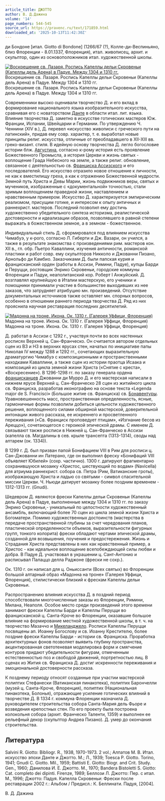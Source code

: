 ```yaml
---
article_title: ДЖОТТО
author: В. Д.Дажина
volume: '14'
page_numbers: 544-545
source_url: https://pravenc.ru/text/171859.html
downloaded_at: '2025-10-13T11:42:30Z'
---
```


ди Бондоне [итал. Giotto di Bondone] (1266/67 (?), Колле-ди-Веспиньяно, близ Флоренции - 8.01.1337, Флоренция), итал. живописец, архит. и скульптор, один из основоположников итал. художественной школы.

[![Воскрешение св. Лазаря. Роспись Капеллы дельи Скровеньи (Капеллы дель Арена) в Падуе. Между 1304 и 1310 гг.](https://pravenc.ru/data/147/478/1234/i200.jpg "Кликните для увеличения картинки")](https://pravenc.ru/data/147/478/1234/i400.jpg)Воскрешение св. Лазаря. Роспись Капеллы дельи Скровеньи (Капеллы дель Арена) в Падуе. Между 1304 и 1310 гг.  
Воскрешение св. Лазаря. Роспись Капеллы дельи Скровеньи (Капеллы дель Арена) в Падуе. Между 1304 и 1310 гг.

Современники высоко оценивали творчество Д. и его вклад в формирование национального языка изобразительного искусства, сравнивая его с новаторством [Данте](https://pravenc.ru/text/Данте.html) в области итал. лит. языка. Влияние творчества Д. заметно в искусстве готических мастеров Юж. Франции, Испании, Швейцарии и Германии. По утверждению Ч. Ченнини (XIV в.), Д. перевел «искусство живописи с греческого пути на латинский», придав ему совр. характер, т. е. выработал новые принципы религ. искусства, отличные от преобладавшего в XII-XIII вв. греко-визант. стиля. В идейную основу творчества Д. легло богословие истории блж. [Августина](https://pravenc.ru/text/АВГУСТИН.html), согласно к-рому история есть проявление Божественного Промысла, а история Церкви и жизнь святых - воплощение Града Небесного на земле, а также религ. обновление, связанное с деятельностью св. [Франциска Ассизского](<https://pravenc.ru/text/Франциска Ассизского.html>) и его последователей. Его искусство отразило новое отношение к личности, не как к вместилищу греха, а как к отражению Божественной мудрости. Земной путь Христа и Девы Марии, жизнь подвижников веры, святых и мучеников, изображенные с «документальной» точностью, стали зримым воплощением праведной жизни, наставлением и нравственным примером. Искусство Д. характеризуется эмпирическим реализмом, присущим готике, и интересом к опыту античных и раннехрист. мастеров. Последний позволил ему достичь художественно убедительного синтеза историзма, реалистической достоверности и идеализации образов, позволявшего в равной степени выражать в божественном земное, а в земном - божественное.

Индивидуальный стиль Д. сформировался под влиянием искусства Чимабуэ, у к-рого, согласно Л. Гиберти и Дж. Вазари, он учился, а также в результате знакомства с произведениями рим. мастеров кон. XII в., гл. обр. Пьетро Каваллини, изучения античности, романской пластики и работ совр. ему скульпторов Никколо и Джованни Пизано, Арнольфо ди Камбио. Заказчиками Д. были папская курия и францисканский орден (работы в Ассизи, Римини, Падуе), купцы Барди и Перуцци, ростовщик Энрико Скровеньи, городские коммуны Флоренции и Падуи, неаполитанский кор. Роберт I Анжуйский. Д. возглавлял крупнейшую в Италии мастерскую, его ученики и помощники принимали участие в большинстве выходивших из нее заказов, что затрудняет атрибуцию мн. произведений. Отсутствие документальных источников также оставляет мн. спорных вопросов, особенно в отношении раннего периода творчества Д. Ряд из них прояснила научная реставрация последних десятилетий.

[![Мадонна на троне. Икона. Ок. 1310 г. (Галерея Уффици, Флоренция)](https://pravenc.ru/data/245/478/1234/i200.jpg "Кликните для увеличения картинки")](https://pravenc.ru/data/245/478/1234/i400.jpg)Мадонна на троне. Икона. Ок. 1310 г. (Галерея Уффици, Флоренция)  
Мадонна на троне. Икона. Ок. 1310 г. (Галерея Уффици, Флоренция)

Д. работал в Ассизи с 1292 г., участвуя почти во всех настенных росписях Верхней ц. Сан-Франческо. Он считается автором отдельных сцен из ВЗ и НЗ в верхних ярусах стен, начатых по инициативе папы Николая IV между 1288 и 1292 гг., сочетающих выразительную драматургию Чимабуэ с композиционными и пространственными находками Каваллини, а также сцен из истории праотца Исаака и композиций из цикла земной жизни Христа («Снятие с креста», «Воскресение»). В 1296-1298 гг. по заказу генерала ордена [францисканцев](https://pravenc.ru/text/францисканцы.html) Джованни ди Мурро Д. и его мастерская написали в нижнем ярусе Верхней ц. Сан-Франческо 28 сцен из житийного цикла св. Франциска, разработав иконографию на основе текста «Legenda major de S. Francisci» (Большое житие св. Франциска) св. [Бонавентуры](https://pravenc.ru/text/Бонавентуры.html). Уравновешенность масс, пространственная определенность, ясные, гармоничные формы позволили добиться цельности художественного решения, воплощенного силами обширной мастерской, доверительной интонации живого рассказа, ее искреннего и просветленного переживания («Св. Франциск проповедует птицам», «Изгнание бесов из Ареццо»), сочетающегося с героикой эпической драмы. С именем Д. связывают также росписи в Нижней ц. Сан-Франческо в Ассизи (капелла св. Магдалины в сев. крыле трансепта (1313-1314), своды над алтарем (ок. 1334)).

В 1299 г. Д. был призван папой Бонифацием VIII в Рим для росписи ц. Сан-Джованни ин Латерано, где он выполнил фреску «Бонифаций VIII объявляет Юбилей» (сохр. частично). 1300 г. датируют фрагментарно сохранившуюся мозаику «Христос, шествующий по водам» (Navicella) для атриума раннехрист. собора св. Петра (Рим, Ватиканские гроты), изображающую Христа и ладью со святыми - символ спасительной миссии Церкви. Ч. Ньюди датирует мозаику более поздним временем - 1312-1313 гг. (Gnudi).

Шедевром Д. являются фрески Капеллы дельи Скровеньи (Капеллы дель Арена) в Падуе, выполненные между 1304 и 1310 гг. по заказу Энрико Скровеньи,- уникальный по целостности художественный ансамбль, включающий более 70 сцен из цикла земной жизни Христа и Богоматери. Помимо художественных достоинств (мастерства в передаче пространственной глубины за счет чередования планов, пластической определенности объемов, выразительности фигурных групп, тонкого колорита) фрески обладают чертами эпической драмы, созданной для возвышения, поучения и предостережения. Жизнь и Страдания Христа представлены в них как нравственный пример, а Христос - как идеальное воплощение всепобеждающей силы любви и добра. В Падуе Д. участвовал в украшении ц. Сант-Антонио и расписывал Палаццо делла Раджоне (фрески не сохр.).

Ок. 1310 г. он написал для ц. Оньиссанти (Всех святых) во Флоренции большой алтарный образ «Мадонна на троне» (Галерея Уффици, Флоренция), стилистически близкий к фрескам Капеллы дельи Скровеньи.

Распространению влияния искусства Д. в поздний период способствовали многочисленные заказы из Флоренции, Римини, Милана, Неаполя. Особое место среди произведений этого времени занимают фрески Капеллы Барди и Капеллы Перуцци во францисканской ц. Санта-Кроче во Флоренции, оказавшие большое влияние на формирование местной художественной школы, в т. ч. на творчество Мазаччо и [Микеланджело](https://pravenc.ru/text/Микеланджело.html). Росписи Капеллы Перуцци посвящены ап. Иоанну Богослову и св. Иоанну Крестителю, более поздние фрески Капеллы Барди - истории св. Франциска. Проработка архитектурных фонов позволяет выявить глубину пространства, акцентированная светотеневая моделировка форм и смягчение контуров придают убедительности фигурам, отмеченным естественностью поз и свободой движений, портретностью лиц. В сценах из Жития св. Франциска Д. достиг искренности переживания и эмоциональной достоверности рассказа.

К позднему периоду относят созданные при участии мастерской полиптих Стефанески (Ватиканская пинакотека), полиптих Барончелли (музей ц. Санта-Кроче, Флоренция), полиптих (Национальная пинакотека, Болонья), отражающие усиление готических влияний в творчестве Д. В 1334 г. коммуна Флоренции назначила Д. руководителем строительства собора Санта-Мария дель Фьоре и возведения крепостных стен. По его проекту была построена колокольня собора (архит. Франческо Таленти, 1359) и выполнен ее рельефный декор (скульптор Андреа Пизано). Д. умер до окончания строительства.

## Литература

Salvini R. Giotto: Bibliogr. R., 1938, 1970-1973. 2 vol.; Алпатов М. В. Итал. искусство эпохи Данте и Джотто. М.; Л., 1939; Toesca P. Giotto. Torino, 1941; Gnudi C. Giotto. Mil., 1959; Battisti E. Giotto: Biogr. and Crit. Study. Gen., 1960; Данилова И. Е. Джотто. М., 1970; Bandera Bistoletti S. Giotto: Cat. completo dei dipinti. Firenze, 1989; Беллози Л. Джотто: Пер. с итал. М., 1996; Джотто: Падуя. Капелла Скровеньи: Фрески после реставрации 2002 г.: Альбом / Предисл.: К. Беллинати. Падуя, [2004].

В. Д.  Дажина

